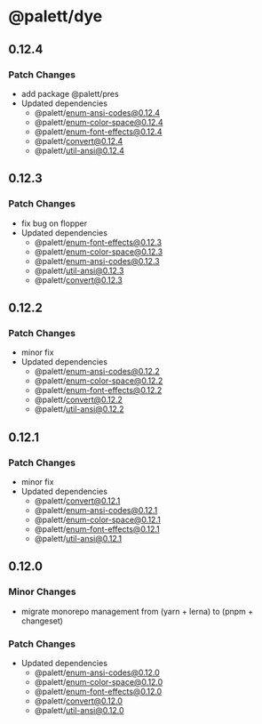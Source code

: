 # @palett/dye

## 0.12.4

### Patch Changes

- add package @palett/pres
- Updated dependencies
  - @palett/enum-ansi-codes@0.12.4
  - @palett/enum-color-space@0.12.4
  - @palett/enum-font-effects@0.12.4
  - @palett/convert@0.12.4
  - @palett/util-ansi@0.12.4

## 0.12.3

### Patch Changes

- fix bug on flopper
- Updated dependencies
  - @palett/enum-font-effects@0.12.3
  - @palett/enum-color-space@0.12.3
  - @palett/enum-ansi-codes@0.12.3
  - @palett/util-ansi@0.12.3
  - @palett/convert@0.12.3

## 0.12.2

### Patch Changes

- minor fix
- Updated dependencies
  - @palett/enum-ansi-codes@0.12.2
  - @palett/enum-color-space@0.12.2
  - @palett/enum-font-effects@0.12.2
  - @palett/convert@0.12.2
  - @palett/util-ansi@0.12.2

## 0.12.1

### Patch Changes

- minor fix
- Updated dependencies
  - @palett/convert@0.12.1
  - @palett/enum-ansi-codes@0.12.1
  - @palett/enum-color-space@0.12.1
  - @palett/enum-font-effects@0.12.1
  - @palett/util-ansi@0.12.1

## 0.12.0

### Minor Changes

- migrate monorepo management from (yarn + lerna) to (pnpm + changeset)

### Patch Changes

- Updated dependencies
  - @palett/enum-ansi-codes@0.12.0
  - @palett/enum-color-space@0.12.0
  - @palett/enum-font-effects@0.12.0
  - @palett/convert@0.12.0
  - @palett/util-ansi@0.12.0
